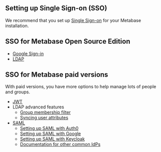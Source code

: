 ## Setting up Single Sign-on (SSO)

We recommend that you set up [Single Sign-on][sso-def] for your Metabase installation.

## SSO for Metabase Open Source Edition

- [Google Sign-in][google-sign-in]
- [LDAP][ldap]

## SSO for Metabase paid versions

With paid versions, you have more options to help manage lots of people and groups.

- [JWT][jwt]
- LDAP advanced features
  - [Group membership filter][ldap-group-membership-filter]
  - [Syncing user attributes][ldap-user-attributes]
- [SAML][saml]
  - [Setting up SAML with Auth0][saml-auth0]
  - [Setting up SAML with Google][saml-google]
  - [Setting up SAML with Keycloak][saml-keycloak]
  - [Documentation for other common IdPs][saml-other-idps]

[google-sign-in]: ./10-single-sign-on.html#enabling-google-sign-in
[jwt]: ../enterprise-guide/authenticating-with-jwt
[ldap]: ./10-single-sign-on.html#enabling-ldap-authentication
[ldap-group-membership-filter]: ./10-single-sign-on.html#ldap-group-membership-filter
[ldap-user-attributes]: ./10-single-sign-on.html#syncing-user-attributes-with-ldap
[saml]: ../enterprise-guide/authenticating-with-saml.html
[saml-auth0]: ../enterprise-guide/saml-auth0.html
[saml-google]: ../enterprise-guide/saml-google.html
[saml-keycloak]: ../enterprise-guide/saml-keycloak.html
[saml-other-idps]: ../enterprise-guide/authenticating-with-saml.html#documentation-for-other-common-idps
[sso-def]: /glossary/sso.html
